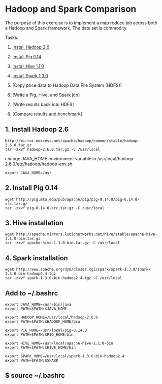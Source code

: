 # Hadoop and Spark Comparison

The purpose of this exercise is to implement a map reduce job across both a Hadoop and Spark framework. The data set is commodity 

Tasks:
1. [Install Hadoop 2.6](README.md#1-install-hadoop)
2. [Install Pig 0.14](README.md#2-install-pig)
3. [Install Hive 1.1.0](README.md#3-install-hive)
4. [Install Spark 1.3.0](README.md#3-install-spark)

5. [Copy price data to Hadoop Data File System (HDFS)]
6. [Write a Pig, Hive, and Spark job]
7. [Write results back into HDFS]
8. [Compare results and benchmark]

## 1. Install Hadoop 2.6
```
http://mirror.nexcess.net/apache/hadoop/common/stable/hadoop-2.6.0.tar.gz 
tar -zxvf hadoop-2.6.0.tar.gz -C /usr/local
```
change JAVA_HOME environment variable in /usr/local/hadoop-2.6.0/etc/hadoop/hadoop-env.sh
```
export JAVA_HOME=/usr
```
## 2. Install Pig 0.14
```
wget http://psg.mtu.edu/pub/apache/pig/pig-0.14.0/pig-0.14.0-src.tar.gz 
tar -zxvf pig-0.14.0-src.tar.gz -C /usr/local
```
## 3. Hive installation
```
wget http://apache.mirrors.lucidnetworks.net/hive/stable/apache-hive-1.1.0-bin.tar.gz
tar -zxvf apache-hive-1.1.0-bin.tar.gz -C /usr/local
```
## 4. Spark installation
```
wget http://www.apache.org/dyn/closer.cgi/spark/spark-1.3.0/spark-1.3.0-bin-hadoop2.4.tgz
tar -zxvf spark-1.3.0-bin-hadoop2.4.tgz -C /usr/local
```

## Add to ~/.bashrc
```
export JAVA_HOME=/usr/bin/java
export PATH=$PATH:$JAVA_HOME

export HADOOP_HOME=/usr/local/hadoop-2.6.0
export PATH=$PATH:$HADOOP_HOME/bin

export PIG_HOME=/usr/local/pig-0.14.0
export PATH=$PATH:$PIG_HOME/bin

export HIVE_HOME=/usr/local/apache-hive-1.1.0-bin
export PATH=$PATH:$HIVE_HOME/bin

export SPARK_HOME=/usr/local/spark-1.3.0-bin-hadoop2.4
export PATH=$PATH:$SPARK
```

## $ source ~/.bashrc
